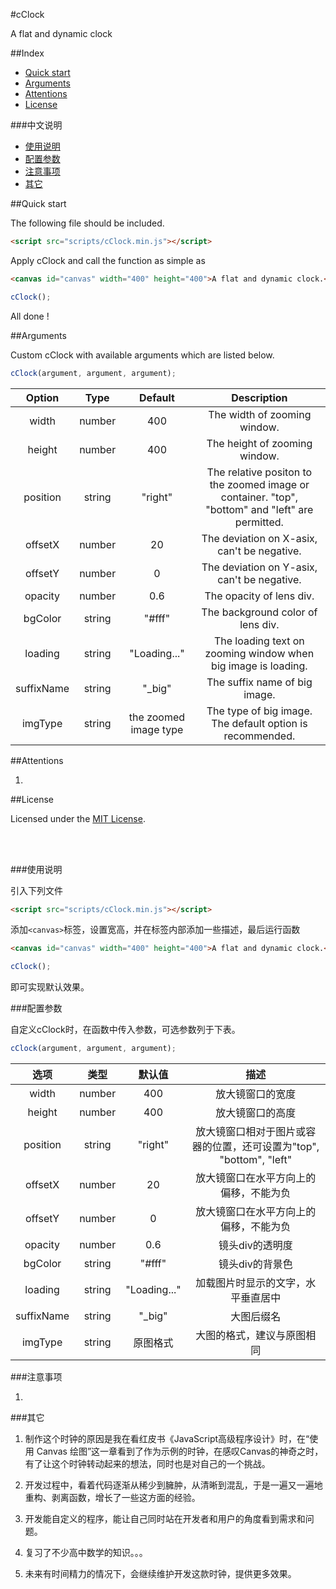 #cClock

A flat and dynamic clock

##Index

* [Quick start](#quick-start)
* [Arguments](#arguments)
* [Attentions](#attentions)
* [License](#license)

###中文说明
* [使用说明](#使用说明)
* [配置参数](#配置参数)
* [注意事项](#注意事项)
* [其它](#其它)

##Quick start

The following file should be included.

```html
<script src="scripts/cClock.min.js"></script>
```

Apply cClock and call the function as simple as

```html
<canvas id="canvas" width="400" height="400">A flat and dynamic clock.</canvas>
```

```javascript
cClock();
```

All done !

##Arguments

Custom cClock with available arguments which are listed below.

```javascript
cClock(argument, argument, argument);
```

| Option | Type | Default | Description |
|:---:|:---:|:---:|:---:|
| width | number | 400 | The width of  zooming window. |
| height | number | 400 | The height of  zooming window. |
| position | string | "right" | The relative positon to the zoomed image or container. "top", "bottom" and "left" are permitted.  |
| offsetX | number | 20 | The deviation on X-asix, can't be negative. |
| offsetY | number | 0 | The deviation on Y-asix, can't be negative. |
| opacity | number | 0.6 | The opacity of lens div. |
| bgColor | string | "#fff" | The background color of lens div. |
| loading | string | "Loading..." | The loading text on zooming window when  big image is loading. |
| suffixName | string | "_big" | The suffix name of big image. |
| imgType | string | the zoomed image type | The type of big image. The default option is recommended. |

##Attentions

1. 

##License

Licensed under the [MIT License](https://github.com/pciapcib/cClock/blob/master/license.md).

<br><br>

###使用说明

引入下列文件

```html
<script src="scripts/cClock.min.js"></script>
```

添加`<canvas>`标签，设置宽高，并在标签内部添加一些描述，最后运行函数

```html
<canvas id="canvas" width="400" height="400">A flat and dynamic clock.</canvas>
```

```javascript
cClock();
```

即可实现默认效果。

###配置参数

自定义cClock时，在函数中传入参数，可选参数列于下表。

```javascript
cClock(argument, argument, argument);
```

| 选项 | 类型 | 默认值 | 描述 |
|:---:|:---:|:---:|:---:|
| width | number | 400 | 放大镜窗口的宽度 |
| height | number | 400 | 放大镜窗口的高度 |
| position | string | "right" | 放大镜窗口相对于图片或容器的位置，还可设置为"top", "bottom", "left" |
| offsetX | number | 20 | 放大镜窗口在水平方向上的偏移，不能为负 |
| offsetY | number | 0 | 放大镜窗口在水平方向上的偏移，不能为负 |
| opacity | number | 0.6 | 镜头div的透明度 |
| bgColor | string | "#fff" | 镜头div的背景色 |
| loading | string | "Loading..." | 加载图片时显示的文字，水平垂直居中 |
| suffixName | string | "_big" | 大图后缀名 |
| imgType | string | 原图格式 | 大图的格式，建议与原图相同 |

###注意事项

1. 

###其它

1. 制作这个时钟的原因是我在看红皮书《JavaScript高级程序设计》时，在“使用 Canvas 绘图”这一章看到了作为示例的时钟，在感叹Canvas的神奇之时，有了让这个时钟转动起来的想法，同时也是对自己的一个挑战。

2. 开发过程中，看着代码逐渐从稀少到臃肿，从清晰到混乱，于是一遍又一遍地重构、剥离函数，增长了一些这方面的经验。

3. 开发能自定义的程序，能让自己同时站在开发者和用户的角度看到需求和问题。

4. 复习了不少高中数学的知识。。。

5. 未来有时间精力的情况下，会继续维护开发这款时钟，提供更多效果。
